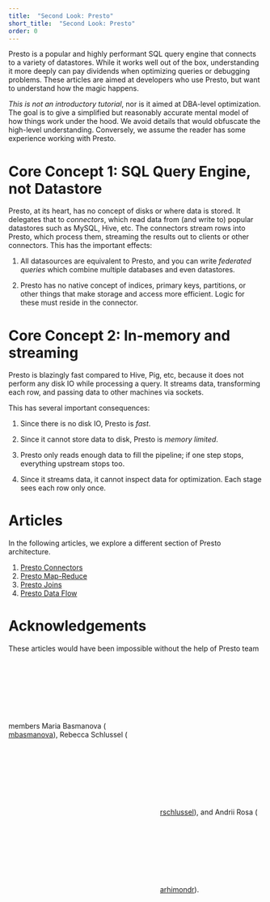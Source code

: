 ```yaml
---
title:  "Second Look: Presto"
short_title:  "Second Look: Presto"
order: 0
---
```


Presto is a popular and highly performant SQL query engine that connects to a
variety of datastores.  While it works well out of the box, understanding it
more deeply can pay dividends when optimizing queries or debugging problems.
These articles are aimed at developers who use Presto, but want to understand
how the magic happens.

_This is not an introductory tutorial_, nor is it aimed at DBA-level
optimization.  The goal is to give a simplified but reasonably accurate mental
model of how things work under the hood.  We avoid details that would obfuscate
the high-level understanding.  Conversely, we assume the reader has some
experience working with Presto.

Core Concept 1: SQL Query Engine, not Datastore
===============================================
Presto, at its heart, has no concept of disks or where data is stored.  It
delegates that to _connectors_, which read data from (and write to) popular
datastores such as MySQL, Hive, etc.  The connectors stream rows into Presto,
which process them, streaming the results out to clients or other connectors.
This has the important effects:

1. All datasources are equivalent to Presto, and you can write _federated
   queries_ which combine multiple databases and even datastores.

2. Presto has no native concept of indices, primary keys, partitions, or other
   things that make storage and access more efficient.  Logic for these must
   reside in the connector.


Core Concept 2: In-memory and streaming
=======================================
Presto is blazingly fast compared to Hive, Pig, etc, because it does not perform
any disk IO while processing a query.  It streams data, transforming each row,
and passing data to other machines via sockets.

This has several important consequences:
1. Since there is no disk IO, Presto is _fast_.

2. Since it cannot store data to disk, Presto is _memory limited_.

3. Presto only reads enough data to fill the pipeline; if one step stops,
   everything upstream stops too.

4. Since it streams data, it cannot inspect data for optimization.  Each stage
   sees each row only once.


Articles
========
In the following articles, we explore a different section of Presto
architecture.
1. [Presto Connectors]
2. [Presto Map-Reduce]
3. [Presto Joins]
4. [Presto Data Flow]

Acknowledgements
================
These articles would have been impossible without the help of Presto team members
Maria Basmanova ([<svg class="svg-icon"><use xlink:href="{{ '/assets/minima-social-icons.svg#github' | relative_url }}"></use></svg>mbasmanova](https://github.com/mbasmanova)),
Rebecca Schlussel ([<svg class="svg-icon"><use xlink:href="{{ '/assets/minima-social-icons.svg#github' | relative_url }}"></use></svg>rschlussel](https://github.com/rschlussel)), and
Andrii Rosa ([<svg class="svg-icon"><use xlink:href="{{ '/assets/minima-social-icons.svg#github' | relative_url }}"></use></svg>arhimondr](https://github.com/arhimondr)).

[Presto Overview]: index "Presto Overview"
[Presto Map-Reduce]: presto-map-reduce "Presto Map-Reduce"
[Presto Joins]: presto-joins "Presto Joins"
[Presto Connectors]: presto-connectors "Presto Connectors"
[Presto Data Flow]: presto-data-flow "Presto Data Flow"
